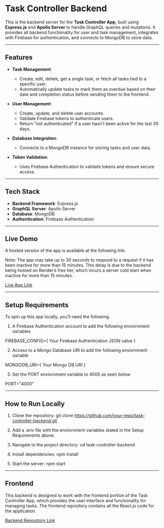 # Task Controller Backend

This is the backend server for the **Task Controller App**, built using **Express.js** and **Apollo Server** to handle GraphQL queries and mutations. It provides all backend functionality for user and task management, integrates with Firebase for authentication, and connects to MongoDB to store data.

---

## Features

- **Task Management**:

  - Create, edit, delete, get a single task, or fetch all tasks tied to a specific user.
  - Automatically update tasks to mark them as overdue based on their date and completion status before sending them to the frontend.

- **User Management**:

  - Create, update, and delete user accounts.
  - Validate Firebase tokens to authenticate users.
  - Return "not authenticated" if a user hasn't been active for the last 30 days.

- **Database Integration**:

  - Connects to a MongoDB instance for storing tasks and user data.

- **Token Validation**:
  - Uses Firebase Authentication to validate tokens and ensure secure access.

---

## Tech Stack

- **Backend Framework**: Express.js
- **GraphQL Server**: Apollo Server
- **Database**: MongoDB
- **Authentication**: Firebase Authentication

---

## Live Demo

A hosted version of the app is available at the following link:

Note: The app may take up to 30 seconds to respond to a request if it has been inactive for more than 15 minutes. This delay is due to the backend being hosted on Render’s free tier, which incurs a server cold start when inactive for more than 15 minutes.

[Live App Link](https://task-controller-frontend.vercel.app/signup)

---

## Setup Requirements

To spin up this app locally, you'll need the following.

1. A Firebase Authentication account to add the following enviornment variables

FIREBASE_CONFIG={ Your Firebase Authentication JSON value }

2. Access to a Mongo Database URI to add the following enviornment variable

MONGODB_URI={ Your Mongo DB URI }

3. Set the PORT enviornment variable to 4000 as seen below

PORT="4000"

---

## How to Run Locally

1. Clone the repository:
   git clone https://github.com/your-repo/task-controller-backend.git

2. Add a .env file with the enviornment variables stated in the Setup Requirements above.

3. Navigate to the project directory:
   cd task-controller-backend

4. Install dependencies:
   npm install

5. Start the server:
   npm start

---

## Frontend

This backend is designed to work with the frontend portion of the Task Controller App, which provides the user interface and functionality for managing tasks. The frontend repository contains all the React.js code for the application.

[Backend Repository Link](https://github.com/jorgeromero5055/task-controller-frontend)
